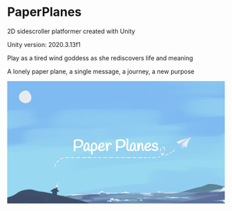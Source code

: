 # PaperPlanes
2D sidescroller platformer created with Unity

Unity version: 2020.3.13f1

Play as a tired wind goddess as she rediscovers life and meaning

A lonely paper plane, a single message, a journey, a new purpose

![image](/readmeImages/title.png)
